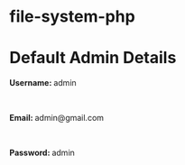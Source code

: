 # file-system-php

# Default Admin Details
<p><strong>Username: </strong>admin</p><br>
<p><strong>Email: </strong>admin@gmail.com</p><br>
<p><strong>Password: </strong>admin</p><br>
